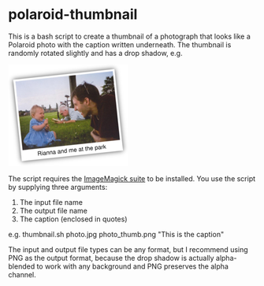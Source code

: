 # polaroid-thumbnail
This is a bash script to create a thumbnail of a photograph that looks like a Polaroid photo with the caption written underneath. The thumbnail is randomly rotated slightly and has a drop shadow, e.g.

![example thumbnail](https://github.com/scp93ch/polaroid-thumbnail/blob/master/example.png "example thumbnail")

The script requires the [ImageMagick suite](http://www.imagemagick.org/) to be installed. You use the script by supplying three arguments:

1. The input file name
2. The output file name
3. The caption (enclosed in quotes)

e.g. thumbnail.sh photo.jpg photo_thumb.png "This is the caption"

The input and output file types can be any format, but I recommend using PNG as the output format, because the drop shadow is actually alpha-blended to work with any background and PNG preserves the alpha channel.
